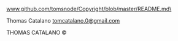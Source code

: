 www.github.com/tomsnode/Copyright/blob/master/README.md\


Thomas Catalano <tomcatalano.0@gmail.com>


   THOMAS CATALANO ©
